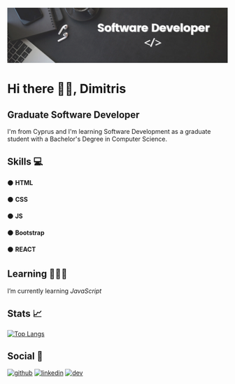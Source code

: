 ![Graduate Software Developer](https://github.com/MitsiosSoftDev/MitsiosSoftDev/blob/main/Software%20Developer.png)

# Hi there 👋🏻, Dimitris
## Graduate Software Developer

I'm from Cyprus and I'm learning Software Development as a graduate student with a Bachelor's Degree in Computer Science.

## Skills 💻 

⚫️ **HTML**

⚫️ **CSS**

⚫️ **JS**

⚫️ **Bootstrap**

⚫️ **REACT**

## Learning 👨🏻‍💻

I’m currently learning *JavaScript* 

## Stats 📈

[![Top Langs](https://github-readme-stats.vercel.app/api/top-langs/?username=MitsiosSoftDev)](https://github.com/anuraghazra/github-readme-stats)

## Social 🔗

[<img src='https://cdn.jsdelivr.net/npm/simple-icons@3.0.1/icons/github.svg' alt='github' height='40'>](https://github.com/MitsiosSoftDev)    [<img src='https://cdn.jsdelivr.net/npm/simple-icons@3.0.1/icons/linkedin.svg' alt='linkedin' height='40'>](https://www.linkedin.com/in/dimitris-erotokritou/)    [<img src='https://cdn.jsdelivr.net/npm/simple-icons@3.0.1/icons/dev-dot-to.svg' alt='dev' height='40'>](https://dev.to/dimitris_erotokritou)
